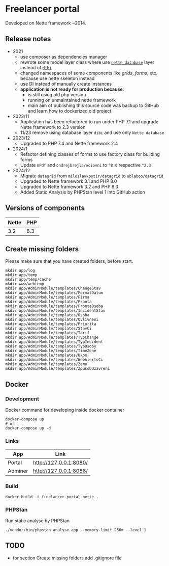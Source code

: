 # Freelancer portal

Developed on Nette framework ~2014.

## Release notes

- 2021
    - use composer as dependencies manager
    - rewrote some model layer class where use [`nette database`](https://github.com/dg/nette-database) layer instead
      of [`dibi`](https://github.com/dg/dibi)
    - changed namespaces of some components like *grids*, *forms*, etc. because use nette skeleton instead
    - use DI instead of manually create instances
    - **application is not ready for production because**:
        - is still using old php version
        - running on unmaintained nette framework
        - main aim of publishing this source code was backup to GitHub and learn how to dockerized old project
- 2023/11
    - Application has been refactored to run under PHP 7.1 and upgrade Nette framework to 2.3 version
    - 11/23 remove using database layer `dibi` and use only `Nette database`
- 2023/12
    - Upgraded to PHP 7.4 and Nette framework 2.4
- 2024/1
    - Refactor defining classes of forms to use factory class for building forms
    - Update `mPdf` and `ondrejbrejla/eciovni` to `^8.0` respective `^2.3`
- 2024/12
    - Migrate `datagrid` from `miloslavkostir/datagrid` to `ublaboo/datagrid`
    - Upgraded to Nette framework 3.1 and PHP 8.0
    - Upgraded to Nette framework 3.2 and PHP 8.3
    - Added Static Analysis by PHPStan level 1 into GitHub action

## Versions of components

| Nette | PHP |
|-------|-----|
| 3.2   | 8.3 |

## Create missing folders

Please make sure that you have created folders, before start.

```shell
mkdir app/log
mkdir app/temp
mkdir app/temp/cache
mkdir www/webtemp
mkdir app/AdminModule/templates/ChangeStav
mkdir app/AdminModule/templates/FormatDatum
mkdir app/AdminModule/templates/Firma
mkdir app/AdminModule/templates/Fronta
mkdir app/AdminModule/templates/FrontaOsoba
mkdir app/AdminModule/templates/IncidentStav
mkdir app/AdminModule/templates/Osoba
mkdir app/AdminModule/templates/Ovlivneni
mkdir app/AdminModule/templates/Priorita
mkdir app/AdminModule/templates/StavCi
mkdir app/AdminModule/templates/Tarif
mkdir app/AdminModule/templates/TypChange
mkdir app/AdminModule/templates/TypIncident
mkdir app/AdminModule/templates/TypOsoby
mkdir app/AdminModule/templates/TimeZone
mkdir app/AdminModule/templates/Ukon
mkdir app/AdminModule/templates/WebAlertsCi
mkdir app/AdminModule/templates/Zeme
mkdir app/AdminModule/templates/ZpusobUzavreni
```

## Docker

### Development

Docker command for developing inside docker container

```shell
docker-compose up
# or
docker-compose up -d
```

### Links

| App     | Link                   |
|---------|------------------------|
| Portal  | http://127.0.0.1:8080/ |
| Adminer | http://127.0.0.1:8088/ |

### Build

```shell
docker build -t freelancer-portal-nette .
```

### PHPStan

Run static analyse by PHPStan

```shell
./vendor/bin/phpstan analyse app --memory-limit 256m --level 1
```

## TODO

- for section Create missing folders add .gitignore file 
